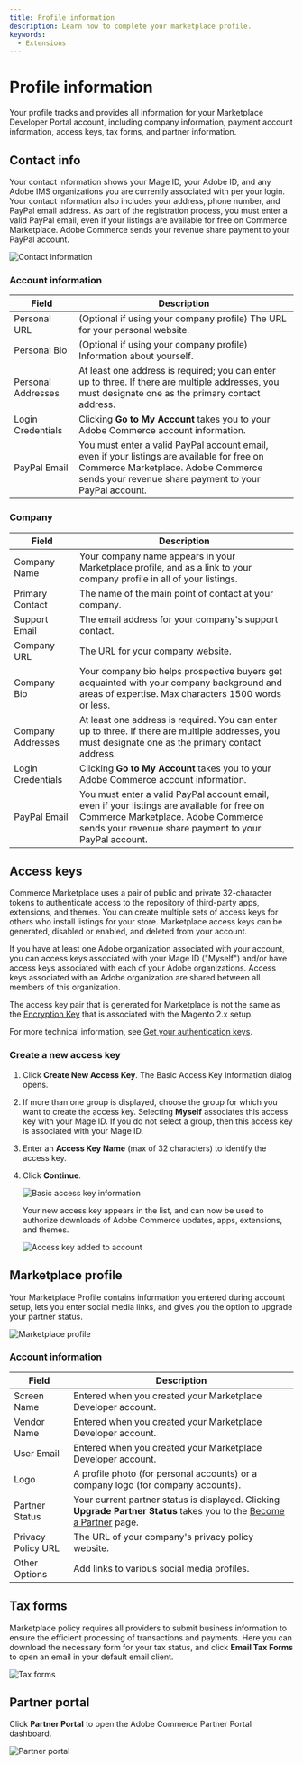 ```yaml
---
title: Profile information
description: Learn how to complete your marketplace profile.
keywords:
  - Extensions
---
```


# Profile information

Your profile tracks and provides all information for your Marketplace Developer Portal account, including company information, payment account information, access keys, tax forms, and partner information.

## Contact info

Your contact information shows your Mage ID, your Adobe ID, and any Adobe IMS organizations you are currently associated with per your login.
Your contact information also includes your address, phone number, and PayPal email address. As part of the registration process, you must enter a valid PayPal email, even if your listings are available for free on Commerce Marketplace. Adobe Commerce sends your revenue share payment to your PayPal account.

![Contact information](_images/account-information.png)

### Account information

|Field|Description|
|--- |--- |
|Personal URL|(Optional if using your company profile) The URL for your personal website.|
|Personal Bio|(Optional if using your company profile) Information about yourself.|
|Personal Addresses|At least one address is required; you can enter up to three. If there are multiple addresses, you must designate one as the primary contact address.|
|Login Credentials|Clicking **Go to My Account** takes you to your Adobe Commerce account information.|
|PayPal Email|You must enter a valid PayPal account email, even if  your listings are available for free on Commerce Marketplace. Adobe Commerce sends your revenue share payment to your PayPal account.|

### Company

|Field|Description|
|--- |--- |
|Company Name|Your company name appears in your Marketplace profile, and as a link to your company profile in all of your listings.|
|Primary Contact|The name of the main point of contact at your company.|
|Support Email|The email address for your company's support contact.|
|Company URL|The URL for your company website.|
|Company Bio|Your company bio helps prospective buyers get acquainted with your company background and areas of expertise. Max characters 1500 words or less.|
|Company Addresses|At least one address is required. You can enter up to three. If there are multiple addresses, you must designate one as the primary contact address.|
|Login Credentials|Clicking **Go to My Account** takes you to your Adobe Commerce account information.|
|PayPal Email|You must enter a valid PayPal account email, even if your listings are available for free on Commerce Marketplace. Adobe Commerce sends your revenue share payment to your PayPal account.|

## Access keys

Commerce Marketplace uses a pair of public and private 32-character tokens to authenticate access to the repository of third-party apps, extensions, and themes. You can create multiple sets of access keys for others who install listings for your store. Marketplace access keys can be generated, disabled or enabled, and deleted from your account.

If you have at least one Adobe organization associated with your account, you can access keys associated with your Mage ID ("Myself") and/or have access keys associated with each of your Adobe organizations.
Access keys associated with an Adobe organization are shared between all members of this organization.

<InlineAlert variant="info" slots="text"/>

The access key pair that is generated for Marketplace is not the same as the [Encryption Key](https://experienceleague.adobe.com/docs/commerce-admin/systems/security/encryption-key.html) that is associated with the Magento 2.x setup.

For more technical information, see [Get your authentication keys](https://experienceleague.adobe.com/docs/commerce-operations/installation-guide/prerequisites/authentication-keys.html).

### Create a new access key

1. Click **Create New Access Key**. The Basic Access Key Information dialog opens.
2. If more than one group is displayed, choose the group for which you want to create the access key. Selecting **Myself** associates this access key with your Mage ID. If you do not select a group, then this access key is associated with your Mage ID.
3. Enter an **Access Key Name** (max of 32 characters) to identify the access key.
4. Click **Continue**.

    ![Basic access key information](_images/basic-access-key-information.png)

    Your new access key appears in the list, and can now be used to authorize downloads of Adobe Commerce updates, apps, extensions, and themes.

    ![Access key added to account](_images/access-keys.png)

## Marketplace profile

Your Marketplace Profile contains information you entered during account setup, lets you enter social media links, and gives you the option to upgrade your partner status.

![Marketplace profile](_images/marketplace-profile.png)

### Account information

| Field | Description |
|-------|-------------|
| Screen Name | Entered when you created your Marketplace Developer account. |
| Vendor Name | Entered when you created your Marketplace Developer account. |
| User Email | Entered when you created your Marketplace Developer account. |
| Logo | A profile photo (for personal accounts) or a company logo (for company accounts). |
| Partner Status | Your current partner status is displayed. Clicking **Upgrade Partner Status** takes you to the [Become a Partner](https://magento.com/partners/become) page. |
| Privacy Policy URL | The URL of your company\'s privacy policy website. |
| Other Options | Add links to various social media profiles. |

## Tax forms

Marketplace policy requires all providers to submit business information to ensure the efficient processing of transactions and payments. Here you can download the necessary form for your tax status, and click **Email Tax Forms** to open an email in your default email client.

![Tax forms](_images/tax-forms.png)

## Partner portal

Click **Partner Portal** to open the Adobe Commerce Partner Portal dashboard.

![Partner portal](_images/partner-portal.png)
